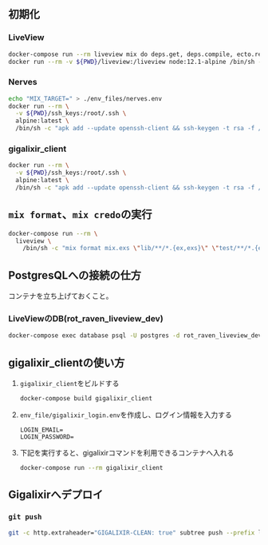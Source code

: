 ## 初期化

### LiveView
```sh
docker-compose run --rm liveview mix do deps.get, deps.compile, ecto.reset
docker run --rm -v ${PWD}/liveview:/liveview node:12.1-alpine /bin/sh -c "cd /liveview/assets && yarn"
```

### Nerves
```sh
echo "MIX_TARGET=" > ./env_files/nerves.env
docker run --rm \
  -v ${PWD}/ssh_keys:/root/.ssh \
  alpine:latest \
  /bin/sh -c "apk add --update openssh-client && ssh-keygen -t rsa -f /root/.ssh/id_rsa -N \"\""
```

### gigalixir_client
```sh
docker run --rm \
  -v ${PWD}/ssh_keys:/root/.ssh \
  alpine:latest \
  /bin/sh -c "apk add --update openssh-client && ssh-keygen -t rsa -f /root/.ssh/rsa_gigalixir -N \"\""
```

## `mix format`、`mix credo`の実行
```sh
docker-compose run --rm \
  liveview \
    /bin/sh -c "mix format mix.exs \"lib/**/*.{ex,exs}\" \"test/**/*.{ex,exs}\" && mix credo"
```

## PostgresQLへの接続の仕方
コンテナを立ち上げておくこと。

### LiveViewのDB(rot_raven_liveview_dev)
```sh
docker-compose exec database psql -U postgres -d rot_raven_liveview_dev
```

## gigalixir_clientの使い方
1. `gigalixir_client`をビルドする
    ```sh
    docker-compose build gigalixir_client
    ```
2. `env_file/gigalixir_login.env`を作成し、ログイン情報を入力する
    ```env
    LOGIN_EMAIL=
    LOGIN_PASSWORD=
    ```
3. 下記を実行すると、gigalixirコマンドを利用できるコンテナへ入れる
    ```sh
    docker-compose run --rm gigalixir_client
    ```


## Gigalixirへデプロイ

### `git push`
```sh
git -c http.extraheader="GIGALIXIR-CLEAN: true" subtree push --prefix liveview gigalixir master
```
